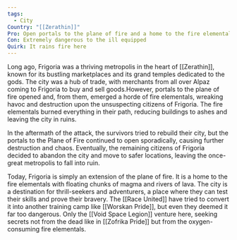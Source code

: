 ```yaml
---
tags:
  - City
Country: "[[Zerathin]]"
Pro: Open portals to the plane of fire and a home to the fire elementals
Con: Extremely dangerous to the ill equipped
Quirk: It rains fire here
---
```


Long ago, Frigoria was a thriving metropolis in the heart of [[Zerathin]], known for its bustling marketplaces and its grand temples dedicated to the gods. The city was a hub of trade, with merchants from all over Alpaz coming to Frigoria to buy and sell goods.However, portals to the plane of fire opened and, from them, emerged a horde of fire elementals, wreaking havoc and destruction upon the unsuspecting citizens of Frigoria. The fire elementals burned everything in their path, reducing buildings to ashes and leaving the city in ruins.

In the aftermath of the attack, the survivors tried to rebuild their city, but the portals to the Plane of Fire continued to open sporadically, causing further destruction and chaos. Eventually, the remaining citizens of Frigoria decided to abandon the city and move to safer locations, leaving the once-great metropolis to fall into ruin.

Today, Frigoria is simply an extension of the plane of fire. It is a home to the fire elementals with floating chunks of magma and rivers of lava. The city is a destination for thrill-seekers and adventurers, a place where they can test their skills and prove their bravery. The [[Race United]] have tried to convert it into another training camp like [[Worskan Pride]], but even they deemed it far too dangerous. Only the [[Void Space Legion]] venture here, seeking secrets not from the dead like in [[Zofrika Pride]] but from the oxygen-consuming fire elementals. 